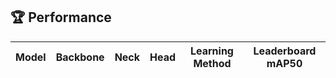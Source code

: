 ## 🏆 Performance

| Model       | Backbone     | Neck                | Head              | Learning Method                | Leaderboard mAP50 |
|-------------|--------------|---------------------|-------------------|--------------------------------|-------------------|
